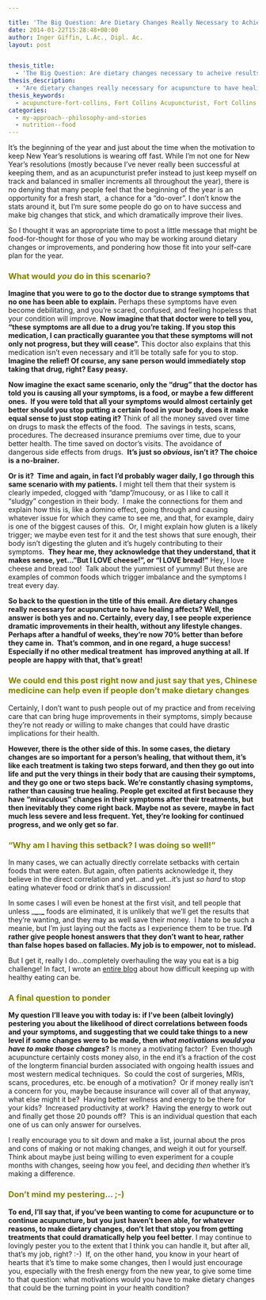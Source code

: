 ```yaml
---

title: 'The Big Question: Are Dietary Changes Really Necessary to Achieve Results from Acupuncture?'
date: 2014-01-22T15:28:48+00:00
author: Inger Giffin, L.Ac., Dipl. Ac.
layout: post


thesis_title:
  - 'The Big Question: Are dietary changes necessary to acheive results with acupuncture'
thesis_description:
  - "Are dietary changes really necessary for acupuncture to have healing affects? The answer is both yes and no. Certainly, every day, I see people experience dramatic improvements in their health, without any lifestyle changes.  Perhaps after a handful of weeks, they're 70% better than before they came in.  That's common, and a huge success! Especially if no other medical treatment  has improved anything at all. However, there is the other side of this. In some cases, the dietary changes are so important for a person's healing, that without them, it's like each treatment is taking two steps forward, and then they go out into life and put the very things in their body that are causing their symptoms, and they go one or two steps back. We're constantly chasing symptoms, rather than causing true healing."
thesis_keywords:
  - acupuncture-fort-collins, Fort Collins Acupuncturist, Fort Collins Acupuncture, Acupuncturist Fort Collins
categories:
  - my-approach--philosophy-and-stories
  - nutrition--food
---
```

It&#8217;s the beginning of the year and just about the time when the motivation to keep New Year&#8217;s resolutions is wearing off fast. While I&#8217;m not one for New Year&#8217;s resolutions (mostly because I&#8217;ve never really been successful at keeping them, and as an acupuncturist prefer instead to just keep myself on track and balanced in smaller increments all throughout the year), there is no denying that many people feel that the beginning of the year is an opportunity for a fresh start,  a chance for a &#8220;do-over&#8221;. I don&#8217;t know the stats around it, but I&#8217;m sure some people do go on to have success and make big changes that stick, and which dramatically improve their lives.

So I thought it was an appropriate time to post a little message that might be food-for-thought for those of you who may be working around dietary changes or improvements, and pondering how those fit into your self-care plan for the year.

### <span style="color: #808000;">What would <em>you</em> do in this scenario?</span>

**Imagine that you were to go to the doctor due to strange symptoms that no one has been able to explain.** Perhaps these symptoms have even become debilitating, and you&#8217;re scared, confused, and feeling hopeless that your condition will improve. **Now imagine that that doctor were to tell you, &#8220;these symptoms are all due to a drug you&#8217;re taking. If you stop this medication, I can practically guarantee you that these symptoms will not only not progress, but they will cease&#8221;.** This doctor also explains that this medication isn&#8217;t even necessary and it&#8217;ll be totally safe for you to stop.  **Imagine the relief! Of course, any sane person would immediately stop taking that drug, right? Easy peasy.**

**Now imagine the exact same scenario, only the &#8220;drug&#8221; that the doctor has told you is causing all your symptoms, is a food, or maybe a few different ones.  If you were told that all your symptoms would almost certainly get better should you stop putting a certain food in your body, does it make equal sense to just stop eating it?** Think of all the money saved over time on drugs to mask the effects of the food.  The savings in tests, scans, procedures. The decreased insurance premiums over time, due to your better health. The time saved on doctor&#8217;s visits. The avoidance of dangerous side effects from drugs.  **It&#8217;s just so _obvious_, isn&#8217;t it? The choice is a no-brainer.**

**Or is it?  Time and again, in fact I&#8217;d probably wager daily, I go through this same scenario with my patients.** I might tell them that their system is clearly impeded, clogged with &#8220;damp&#8221;/mucousy, or as I like to call it &#8220;sludgy&#8221; congestion in their body.  I make the connections for them and explain how this is, like a domino effect, going through and causing whatever issue for which they came to see me, and that, for example, dairy is one of the biggest causes of this.  Or, I might explain how gluten is a likely trigger; we maybe even test for it and the test shows that sure enough, their body isn&#8217;t digesting the gluten and it&#8217;s hugely contributing to their symptoms.  **They hear me, they acknowledge that they understand, that it makes sense, yet&#8230;&#8221;But I LOVE cheese!&#8221;, or &#8220;I LOVE bread!&#8221;** Hey, I love cheese and bread too!  Talk about the yummiest of yummy! But these are examples of common foods which trigger imbalance and the symptoms I treat every day.

**So back to the question in the title of this email. Are dietary changes really necessary for acupuncture to have healing affects? Well, the answer is both yes and no. Certainly, every day, I see people experience dramatic improvements in their health, without any lifestyle changes.  Perhaps after a handful of weeks, they&#8217;re now 70% better than before they came in.  That&#8217;s common, and in one regard, a huge success! Especially if no other medical treatment  has improved anything at all. If people are happy with that, that&#8217;s great!**

### <span style="color: #808000;">We could end this post right now and just say that yes, Chinese medicine can help even if people don&#8217;t make dietary changes</span>

Certainly, I don&#8217;t want to push people out of my practice and from receiving care that can bring huge improvements in their symptoms, simply because they&#8217;re not ready or willing to make changes that could have drastic implications for their health.

**However, there is the other side of this. In some cases, the dietary changes are so important for a person&#8217;s healing, that without them, it&#8217;s like each treatment is taking two steps forward, and then they go out into life and put the very things in their body that are causing their symptoms, and they go one or two steps back. We&#8217;re constantly chasing symptoms, rather than causing true healing. People get excited at first because they have &#8220;miraculous&#8221; changes in their symptoms after their treatments, but then inevitably they come right back. Maybe not as severe, maybe in fact much less severe and less frequent. Yet, they&#8217;re looking for continued progress, and we only get so far**.

### <span style="color: #808000;">&#8220;Why am I having this setback? I was doing so well!&#8221;</span>

In many cases, we can actually directly correlate setbacks with certain foods that were eaten. But again, often patients acknowledge it, they believe in the direct correlation and yet&#8230;and yet&#8230;it&#8217;s just _so hard_ to stop eating whatever food or drink that&#8217;s in discussion!

In some cases I will even be honest at the first visit, and tell people that unless \___\___\___\___ foods are eliminated, it is unlikely that we&#8217;ll get the results that they&#8217;re wanting, and they may as well save their money.  I hate to be such a meanie, but I&#8217;m just laying out the facts as I experience them to be true. **I&#8217;d rather give people honest answers that they don&#8217;t want to hear, rather than false hopes based on fallacies. My job is to empower, not to mislead.** 

But I get it, really I do&#8230;completely overhauling the way you eat is a big challenge! In fact, I wrote an [entire blog](http://www.wisdomwaysacupuncture.com/2016/08/06/portrait-of-a-food-meltdown-even-acupuncturists-have-to-find-ways-to-keep-keepin-on-when-eating-healthy-feels-too-overwhelming/) about how difficult keeping up with healthy eating can be.

### <span style="color: #808000;">A final question to ponder</span>

**My question I&#8217;ll leave you with today is: if I&#8217;ve been (albeit lovingly) pestering you about the likelihood of direct correlations between foods and your symptoms, and suggesting that we could take things to a new level if some changes were to be made, then _what motivations would you have to make those changes_?** Is money a motivating factor?  Even though acupuncture certainly costs money also, in the end it&#8217;s a fraction of the cost of the longterm financial burden associated with ongoing health issues and most western medical techniques.  So could the cost of surgeries, MRIs, scans, procedures, etc. be enough of a motivation?  Or if money really isn&#8217;t a concern for you, maybe because insurance will cover all of that anyway, what else might it be?  Having better wellness and energy to be there for your kids?  Increased productivity at work?  Having the energy to work out and finally get those 20 pounds off?  This is an individual question that each one of us can only answer for ourselves.

I really encourage you to sit down and make a list, journal about the pros and cons of making or not making changes, and weigh it out for yourself. Think about maybe just being willing to even experiment for a couple months with changes, seeing how you feel, and deciding _then_ whether it&#8217;s making a difference.

### <span style="color: #808000;">Don&#8217;t mind my pestering&#8230; ;-)</span>

**To end, I&#8217;ll say that, if you&#8217;ve been wanting to come for acupuncture or to continue acupuncture, but you just haven&#8217;t been able, for whatever reasons, to make dietary changes, don&#8217;t let that stop you from getting treatments that could dramatically help you feel better**. I may continue to lovingly pester you to the extent that I think you can handle it, but after all, that&#8217;s my job, right? :-)  If, on the other hand, you know in your heart of hearts that it&#8217;s time to make some changes, then I would just encourage you, especially with the fresh energy from the new year, to give some time to that question: what motivations would you have to make dietary changes that could be the turning point in your health condition?